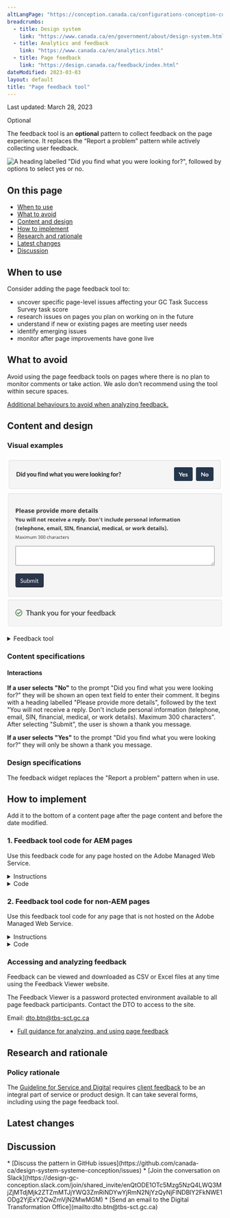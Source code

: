 ```yaml
---
altLangPage: "https://conception.canada.ca/configurations-conception-communes/outil-de-retroaction.html"
breadcrumbs:
  - title: Design system
    link: "https://www.canada.ca/en/government/about/design-system.html"
  - title: Analytics and feedback
    link: "https://www.canada.ca/en/analytics.html"
  - title: Page feedback
    link: "https://design.canada.ca/feedback/index.html"
dateModified: 2023-03-03
layout: default
title: "Page feedback tool"
---
```


<p class="small">Last updated: March 28, 2023</p>

<p><span class="label label-warning">Optional</span></p>

The feedback tool is an **optional** pattern to collect feedback on the page experience. It replaces the “Report a problem” pattern while actively collecting user feedback.

![A heading labelled "Did you find what you were looking for?", followed by options to select yes or no.](../images/page-feedback.png)

## On this page

*   [When to use](#when-to-use)
*   [What to avoid](#what-to-avoid)
*   [Content and design](#content-and-design)
*   [How to implement](#how-to-implement)
*   [Research and rationale](#research-and-rationale)
*   [Latest changes](#latest-changes)
*   [Discussion](#discussion)



## When to use

Consider adding the page feedback tool to:

*   uncover specific page-level issues affecting your GC Task Success Survey task score
*   research issues on pages you plan on working on in the future
*   understand if new or existing pages are meeting user needs
*   identify emerging issues
*   monitor after page improvements have gone live



## What to avoid

Avoid using the page feedback tools on pages where there is no plan to monitor comments or take action. We aslo don’t recommend using the tool within secure spaces.

[Additional behaviours to avoid when analyzing feedback.](https://design.canada.ca/feedback/when.html#how-not-to-use-the-tool)

## Content and design

<h3>Visual examples</h3>

![](../images/feedback/page-feedback.png)
![](../images/feedback/description-en.jpg)
![](../images/feedback/thank-you-en.jpg)


<details>
<summary>Feedback tool</summary>

<p>A heading labelled "Did you find what you were looking for?", followed by options to select yes or no.</p>

<p>A heading labelled "Please provide more details", followed by the text "You will not receive a reply.
Don't include personal information (telephone, email, SIN, financial, medical, or work details).
Maximum 300 characters", and a text field to provide more details.</p>

<p>A heading labelled "Thank you for your feedback"</p>
</details>

<h3>Content specifications</h3>



<h4>Interactions</h4>
<p><strong>If a user selects "No"</strong> to the prompt "Did you find what you were looking for?" they will be shown an open text field to enter their comment. It begins with a heading labelled "Please provide more details", followed by the text "You will not receive a reply.
Don't include personal information (telephone, email, SIN, financial, medical, or work details).
Maximum 300 characters". After selecting "Submit", the user is shown a thank you message.</p>

<p><strong>If a user selects "Yes"</strong> to the prompt "Did you find what you were looking for?" they will only be shown a thank you message.</p>


<h3>Design specifications</h3>
<p>The feedback widget replaces the "Report a problem" pattern when in use.</p>



<h2 id="how">How to implement</h2>

<p>Add it to the bottom of a content page after the page content and before the date modified. </p>

<div class="wb-eqht">
<div class="row">
<div class="col-md-12">

<h3 class="h4">1. Feedback tool code for AEM pages</h3>
<p>Use this feedback code for any page hosted on the Adobe Managed Web Service.</p>


<details>
<summary>Instructions</summary>
<ol class="lst-spcd">

<li>Add a Generic HTML component at the bottom of the main content. Take the HTML code (below) as your baseline. This will be the “Did you find what you were looking for?” and “Share this page” section. </li>

<li>Update the values of the hidden input  fields with the information specific to your implementation. These hidden fields are for:</li>

    <ul>
    <li>Institution (your department acronym) - required</li>
    <li>Theme - required</li>
    <li>Section (a section of your website) - required but can be left blank</li>
    <li>Page title - required</li>
    </ul>

<p><strong><span class="bg-warning">Important note! </span></strong>Institution, Theme, Section values should be the SAME in English and French.</p>

<li>Save and publish your changes! </li>

<li><strong>For machine learning pilots only:</strong> Tell the DTO the URLS that the feedback tool has been added to.</li>

<li><strong>For all pilots:</strong> Tell the DTO if you are adding a new section or theme, so we can add these filters into the Feedback Viewer.</li>

</ol>
</details>                            


<details>
<summary>Code</summary>

<pre class="prettyprint"><code>
  &lt;div class=&quot;row row-no-gutters mrgn-tp-xl&quot;&gt;
      &lt;div class=&quot;col-sm-7 col-lg-6&quot;&gt;
          &lt;section class=&quot;gc-pg-hlpfl provisional&quot;&gt;
              &lt;div class=&quot;well mrgn-bttm-0&quot;&gt;
                  &lt;form id=&quot;gc-pg-hlpfl-frm&quot; action=&quot;/gc/services/generateemail&quot; method=&quot;post&quot; autocomplete=&quot;off&quot; class=&quot;provisional wb-postback&quot; data-wb-postback=&quot;{&quot;success&quot;:&quot;.gc-pg-hlpfl-thnk&quot;,&quot;content&quot;:&quot;#gc-pg-hlpfl-frm&quot;}&quot;&gt;
  &lt;input type=&quot;hidden&quot; name=&quot;institutionopt&quot; value=&quot;Institution - required - must use same acronym value EN and FR&quot;&gt;
  &lt;input type=&quot;hidden&quot; name=&quot;themeopt&quot; value=&quot;Theme - required - must use same value EN and FR&quot;&gt;
  &lt;input type=&quot;hidden&quot; name=&quot;sectionopt&quot; value=&quot;Section - required but can be blank - same value EN and FR&quot;&gt;
  &lt;input type=&quot;hidden&quot; name=&quot;pageTitle&quot; value=&quot;Page title (EN) - required&quot;&gt;
                  &lt;input type=&quot;hidden&quot; name=&quot;emailTemplate&quot; value=&quot;servcan/gc-pagesuccessen&quot;&gt;
                      &lt;div class=&quot;gc-pg-hlpfl-btn&quot;&gt;
                          &lt;div class=&quot;row row-no-gutters&quot;&gt;
                              &lt;div class=&quot;col-xs-12 col-sm-7 mrgn-tp-sm&quot;&gt;
                                  &lt;h2 class=&quot;mrgn-tp-sm h5&quot;&gt;Did you find what you were looking for?&lt;/h2&gt;
                              &lt;/div&gt;
                              &lt;div class=&quot;col-xs-8 col-sm-5 text-right&quot;&gt;
                                  &lt;button type=&quot;submit&quot; name=&quot;helpful&quot; value=&quot;Yes&quot; class=&quot;btn btn-primary&quot; data-gc-analytics-wtph&gt;Yes&lt;/button&gt;
                                  &lt;button type=&quot;button&quot; class=&quot;btn btn-primary mrgn-lft-sm nojs-hide&quot; data-wb-doaction=&quot;[                                    {&quot;action&quot;:&quot;removeClass&quot;,&quot;source&quot;:&quot;.gc-pg-hlpfl-no&quot;,&quot;class&quot;:&quot;nojs-show&quot;},
                                      {&quot;action&quot;:&quot;addClass&quot;,&quot;source&quot;:&quot;.gc-pg-hlpfl-btn&quot;,&quot;class&quot;:&quot;hide&quot;}
                                  ]&quot; data-gc-analytics-wtph-no&gt;No&lt;/button&gt;
                              &lt;/div&gt;
                          &lt;/div&gt;
                      &lt;/div&gt;
                      &lt;p class=&quot;h3 hidden nojs-show&quot;&gt;If not, tell us why:&lt;/p&gt;
                      &lt;div class=&quot;gc-pg-hlpfl-no nojs-show&quot;&gt;
                          &lt;fieldset&gt;
                              &lt;legend class=&quot;h4 mrgn-tp-0 mrgn-bttm-md&quot;&gt;What was wrong?&lt;/legend&gt;

  &lt;div class=&quot;radio&quot;&gt;
  &lt;label for=&quot;problem1&quot;&gt;
  &lt;input name=&quot;problem&quot; id=&quot;problem1&quot; type=&quot;radio&quot; value=&quot;I can't find the information&quot; data-gc-analytics-wtph-value=&quot;I can't find the information-Je ne peux pas trouver l'information&quot; data-gc-analytics-collect=&quot;notPrivate&quot;&gt;I can't &lt;strong&gt;find&lt;/strong&gt; the information
  &lt;/label&gt;
  &lt;/div&gt;

  &lt;div class=&quot;radio&quot;&gt;
  &lt;label for=&quot;problem2&quot;&gt;
  &lt;input name=&quot;problem&quot; id=&quot;problem2&quot; type=&quot;radio&quot; value=&quot;The information is hard to understand&quot; data-gc-analytics-wtph-value=&quot;The information is hard to understand-L'information est difficile à comprendre&quot; data-gc-analytics-collect=&quot;notPrivate&quot;&gt; The information is hard to &lt;strong&gt;understand&lt;/strong&gt;
  &lt;/label&gt;
  &lt;/div&gt;

  &lt;div class=&quot;radio&quot;&gt;
  &lt;label for=&quot;problem3&quot;&gt;
  &lt;input name=&quot;problem&quot; id=&quot;problem3&quot; type=&quot;radio&quot; value=&quot;There was an error / something didn't work&quot; data-gc-analytics-wtph-value=&quot;There was an error or something didn't work-Il y avait une erreur ou quelque chose ne fonctionnait pas&quot; data-gc-analytics-collect=&quot;notPrivate&quot;&gt; There was an error or something &lt;strong&gt;didn't work&lt;/strong&gt;
  &lt;/label&gt;
  &lt;/div&gt;
                             &lt;div class=&quot;radio&quot;&gt;
                                  &lt;label for=&quot;problem4&quot;&gt;
                                      &lt;input name=&quot;problem&quot; id=&quot;problem4&quot; type=&quot;radio&quot; value=&quot;Other reason&quot; data-gc-analytics-wtph-value=&quot;Other reason-Autre raison&quot; data-gc-analytics-collect=&quot;notPrivate&quot;&gt;
                                      Other reason
                                  &lt;/label&gt;
                             &lt;/div&gt;
                          &lt;/fieldset&gt;
                          &lt;label for=&quot;problem6&quot; class=&quot;mrgn-bttm-0&quot;&gt;Please provide more details&lt;/label&gt;
                          &lt;p class=&quot;small&quot;&gt;
                              &lt;strong&gt;You will not receive a reply. Don't include personal information (telephone, email, SIN, financial, medical, or work details).&lt;/strong&gt;
                              &lt;br&gt;
                              &lt;span class=&quot;small&quot;&gt;Maximum 300 characters&lt;/span&gt;
                          &lt;/p&gt;
                          &lt;textarea id=&quot;problem6&quot; name=&quot;details&quot; class=&quot;full-width&quot; maxlength=&quot;300&quot;&gt;&lt;/textarea&gt;
                          &lt;button type=&quot;submit&quot; name=&quot;helpful&quot; value=&quot;No&quot; class=&quot;btn btn-primary mrgn-tp-md mrgn-bttm-sm&quot; data-gc-analytics-wtph-submit&gt;Submit&lt;/button&gt;
                      &lt;/div&gt;
                      &lt;input type=&quot;hidden&quot; name=&quot;problem&quot; value=&quot;&quot;&gt;
                  &lt;/form&gt;
                  &lt;div class=&quot;gc-pg-hlpfl-thnk hide&quot;&gt;
                      &lt;p class=&quot;h6 mrgn-tp-sm mrgn-bttm-sm&quot;&gt;&lt;span class=&quot;far fa-check-circle text-success mrgn-rght-sm&quot; aria-hidden=&quot;true&quot;&gt;&lt;/span&gt; Thank you for your feedback&lt;/p&gt;
                  &lt;/div&gt;
              &lt;/div&gt;
          &lt;/section&gt;
      &lt;/div&gt;
      &lt;div class=&quot;col-sm-3 col-sm-offset-1 col-lg-offset-3&quot;&gt;
          &lt;div class=&quot;wb-share&quot; data-wb-share=&quot;{&quot;pnlId&quot;:&quot;pnlShrPg&quot;, &quot;lnkClass&quot;: &quot;btn btn-default btn-block mrgn-tp-md&quot;}&quot;&gt;&lt;/div&gt;
      &lt;/div&gt;
  &lt;/div&gt;


</code></pre>
</details>
</div>

<div class="col-md-12">
<h3 class="h4">2. Feedback tool code for non-AEM pages</h3>
<p>Use this feedback tool code for any page that is not hosted on the Adobe Managed Web Service.</p>

<details>
<summary>Instructions</summary>
<ol class="lst-spcd">
<li>Insert this HTML code where the  “Did you find what you were looking for?” and “Share this page” are located.</li>

<li>Update the values of the hidden input  fields with the information specific to your implementation.  These hidden fields are for:</li>
<ul>
<li>Institution (your department acronym) - required</li>
<li>Theme - required</li>
<li>Section (a section of your website) - required but can be left blank</li>
<li>Page title - required</li>
<li>Submission page (URL) - required</li>
<li>Page language (Use EN or FR) - required</li>
</ul>

<p><strong><span class="bg-warning">Important note! </span></strong>Institution, Theme, Section values should be the SAME in English and French.</p>

<li>Add the Javascript just above the closing /body tag</li>

<li>When someone submits a comment, they will see a checkmark icon and a thank you message.  If you do not see a checkmark, you may need to include a reference to the Font Awesome icon catalog in your page header.</li>

<pre class="prettyprint"><code>
&lt;link rel=&quot;stylesheet&quot; href=&quot;https://use.fontawesome.com/releases/v5.8.1/css/all.css&quot; integrity=&quot;sha384-50oBUHEmvpQ+1lW4y57PTFmhCaXp0ML5d60M1M7uH2+nqUivzIebhndOJK28anvf&quot; crossorigin=&quot;anonymous&quot; /&gt;&lt;/li&gt;
 </code></pre>

<li><strong>For machine learning pilots only:</strong> Tell the DTO the URLS that the feedback tool has been added to.</li>

<li><strong>For all pilots:</strong> Tell the DTO if you are adding a new section or theme, so we can add these filters into the Feedback Viewer.</li>

</ol>
</details>

<details>
 <summary>Code</summary>
 <pre class="prettyprint"><code>
   &lt;!-- START PAGE FEEDBACK WIDGET --&gt;
   &lt;div class=&quot;row row-no-gutters mrgn-tp-xl&quot;&gt;
   &lt;div class=&quot;col-sm-7 col-lg-6&quot;&gt;
      &lt;section class=&quot;gc-pg-hlpfl provisional&quot;&gt;
         &lt;div class=&quot;well mrgn-bttm-0&quot;&gt;
            &lt;form id=&quot;gc-pg-hlpfl-frm&quot; action=&quot;#&quot; method=&quot;post&quot; autocomplete=&quot;off&quot;&gt;
               &lt;input type=&quot;hidden&quot; name=&quot;institutionopt&quot; value=&quot;Institution acronym - required - must use same value EN and FR&quot;&gt;
               &lt;input type=&quot;hidden&quot; name=&quot;themeopt&quot; value=&quot;Theme - required - must use same value EN and FR&quot;&gt;
               &lt;input type=&quot;hidden&quot; name=&quot;language&quot; value=&quot;Language - required - use EN or FR&quot;&gt;
               &lt;input type=&quot;hidden&quot; name=&quot;pageTitle&quot; value=&quot;Page title EN - required&quot;&gt;
               &lt;input type=&quot;hidden&quot; name=&quot;submissionPage&quot; value=&quot;Page URL - required&quot;&gt;
               &lt;input type=&quot;hidden&quot; name=&quot;sectionopt&quot; value=&quot;Section - required but can be blank - must use same value EN and FR&quot;&gt;
               &lt;input type=&quot;hidden&quot; id=&quot;helpful&quot; name=&quot;helpful&quot; value=&quot;Yes&quot;&gt;
               &lt;div class=&quot;gc-pg-hlpfl-btn&quot;&gt;
                  &lt;div class=&quot;row row-no-gutters&quot;&gt;
                     &lt;div class=&quot;col-xs-12 col-sm-7 mrgn-tp-sm&quot;&gt;
                        &lt;h2 class=&quot;mrgn-tp-sm h5&quot;&gt;Did you find what you were looking for?&lt;/h2&gt;
                     &lt;/div&gt;
                     &lt;div class=&quot;col-xs-8 col-sm-5 text-right&quot;&gt;
                        &lt;button id=&quot;btnyes&quot; type=&quot;submit&quot; value=&quot;Yes&quot; class=&quot;btn btn-primary&quot;&gt;Yes&lt;/button&gt;
                        &lt;button id=&quot;btnno&quot; type=&quot;button&quot; class=&quot;btn btn-primary mrgn-lft-sm nojs-hide&quot;&gt;No&lt;/button&gt;
                     &lt;/div&gt;
                  &lt;/div&gt;
               &lt;/div&gt;
               &lt;p class=&quot;h3 hidden nojs-show&quot;&gt;If not, tell us why:&lt;/p&gt;
               &lt;div class=&quot;gc-pg-hlpfl-no nojs-show&quot;&gt;
                  &lt;fieldset&gt;
                     &lt;legend class=&quot;h4 mrgn-tp-0 mrgn-bttm-md&quot;&gt;What was wrong?&lt;/legend&gt;
                     &lt;div class=&quot;radio&quot;&gt;
                        &lt;label for=&quot;problem1&quot;&gt;
                        &lt;input name=&quot;problem&quot; id=&quot;problem1&quot; type=&quot;radio&quot; value=&quot;I can't find the information&quot; data-gc-analytics-wtph-value=&quot;I can't find the information-Je ne peux pas trouver l'information&quot; data-gc-analytics-collect=&quot;notPrivate&quot;&gt;
                        I can't &lt;strong&gt;find&lt;/strong&gt; the information
                        &lt;/label&gt;
                     &lt;/div&gt;
                     &lt;div class=&quot;radio&quot;&gt;
                        &lt;label for=&quot;problem2&quot;&gt;
                        &lt;input name=&quot;problem&quot; id=&quot;problem2&quot; type=&quot;radio&quot; value=&quot;The information is hard to understand&quot; data-gc-analytics-wtph-value=&quot;The information is hard to understand-L'information est difficile à comprendre&quot; data-gc-analytics-collect=&quot;notPrivate&quot;&gt;
                        The information is hard to &lt;strong&gt;understand&lt;/strong&gt;
                        &lt;/label&gt;
                     &lt;/div&gt;
                     &lt;div class=&quot;radio&quot;&gt;
                        &lt;label for=&quot;problem3&quot;&gt;
                        &lt;input name=&quot;problem&quot; id=&quot;problem3&quot; type=&quot;radio&quot; value=&quot;There was an error / something didn't work&quot; data-gc-analytics-wtph-value=&quot;There was an error or something didn't work-Il y avait une erreur ou quelque chose ne fonctionnait pas&quot; data-gc-analytics-collect=&quot;notPrivate&quot;&gt;
                        There was an error or something &lt;strong&gt;didn't work&lt;/strong&gt;
                        &lt;/label&gt;
                     &lt;/div&gt;
                     &lt;div class=&quot;radio&quot;&gt;
                        &lt;label for=&quot;problem4&quot;&gt;
                        &lt;input name=&quot;problem&quot; id=&quot;problem4&quot; type=&quot;radio&quot; value=&quot;Other reason&quot; data-gc-analytics-wtph-value=&quot;Other reason-Autre raison&quot; data-gc-analytics-collect=&quot;notPrivate&quot;&gt;
                        Other reason
                        &lt;/label&gt;
                     &lt;/div&gt;
                  &lt;/fieldset&gt;
                  &lt;label for=&quot;problem6&quot; class=&quot;mrgn-bttm-0&quot;&gt;Please provide more details&lt;/label&gt;
                  &lt;p class=&quot;small&quot;&gt;
                     &lt;strong&gt;You will not receive a reply. Don't include personal information (telephone, email, SIN, financial, medical, or work details).&lt;/strong&gt;
                     &lt;br&gt;
                     &lt;span class=&quot;small&quot;&gt;Maximum 300 characters&lt;/span&gt;
                  &lt;/p&gt;
                  &lt;textarea id=&quot;problem6&quot; name=&quot;details&quot; class=&quot;full-width&quot; maxlength=&quot;300&quot;&gt;&lt;/textarea&gt;
                  &lt;button type=&quot;submit&quot; value=&quot;No&quot; class=&quot;btn btn-primary mrgn-tp-md mrgn-bttm-sm&quot;&gt;Submit&lt;/button&gt;
               &lt;/div&gt;
            &lt;/form&gt;
            &lt;div class=&quot;gc-pg-hlpfl-thnk hide&quot;&gt;
               &lt;p class=&quot;h6 mrgn-tp-sm mrgn-bttm-sm&quot;&gt;&lt;span class=&quot;far fa-check-circle text-success mrgn-rght-sm&quot; aria-hidden=&quot;true&quot;&gt;&lt;/span&gt; Thank you for your feedback&lt;/p&gt;
            &lt;/div&gt;
         &lt;/div&gt;
      &lt;/section&gt;
   &lt;/div&gt;
   &lt;div class=&quot;col-sm-3 col-sm-offset-1 col-lg-offset-3&quot;&gt;
      &lt;div class=&quot;wb-share&quot; data-wb-share=&quot;{&quot;pnlId&quot;:&quot;pnlShrPg&quot;, &quot;lnkClass&quot;: &quot;btn btn-default btn-block mrgn-tp-md&quot;}&quot;&gt;&lt;/div&gt;
   &lt;/div&gt;
   &lt;/div&gt;
   &lt;!-- END PAGE FEEDBACK WIDGET --&gt;
   &lt;!-- START SCRIPT PAGE FEEDBACK WIDGET --&gt;
   &lt;script&gt;
   $(document).on(&quot;wb-ready.wb&quot;, function() {
      $(&quot;#btnno&quot;).click(function(e) {
          $(&quot;.gc-pg-hlpfl-no&quot;).removeClass(&quot;nojs-show&quot;);
          $(&quot;.gc-pg-hlpfl-btn&quot;).addClass(&quot;hide&quot;);
          $(&quot;#helpful&quot;).val(&quot;No&quot;);
      });
      $(&quot;#gc-pg-hlpfl-frm&quot;).submit(function(e) {
          e.preventDefault();
          $(&quot;.gc-pg-hlpfl-thnk&quot;).removeClass(&quot;hide&quot;);
          $(&quot;#gc-pg-hlpfl-frm&quot;).addClass(&quot;hide nojs-show&quot;);
          $.ajax({
              url: 'https://pagesuccessemailqueue.azurewebsites.net/api/QueueProblemForm',
              type: 'POST',
              dataType: 'text',
              data: $('form#gc-pg-hlpfl-frm').serialize(),
              success: function(data) {},
              error: function(xhr, status, err) {
                  console.log(xhr.responseText);
              }
          });
      });
   });
   &lt;/script&gt;
   &lt;!-- END SCRIPT PAGE FEEDBACK WIDGET --&gt;

 </code></pre>
 </details>



</div>                  
</div>            
</div>

<section>
<h3 id="guidance">Accessing and analyzing feedback</h3>

<p>Feedback can be viewed and downloaded as CSV or Excel files at any time using the Feedback Viewer website.</p>

<p>The Feedback Viewer is a password protected environment available to all page feedback participants. Contact the DTO to access to the site.</p>

<p>Email: <a href="mailto:dto.btn@tbs-sct.gc.ca">dto.btn@tbs-sct.gc.ca</a></p>
<ul>
  <li><a href="https://design.canada.ca/feedback/feedback.html">Full guidance for  analyzing, and using page feedback</a> </li>
</ul>
</section>




<h2 id="research">Research and rationale</h2>
<h3>Policy rationale</h3>
<p>The <a href="https://test.canada.ca/experimental/design-system/performance/feedback/index.html">Guideline for Service and Digital</a> requires <a href="https://www.canada.ca/en/government/system/digital-government/guideline-service-digital.html#ToC2_2">client feedback</a> to be an integral part of service or product design. It can take several forms, including using the page feedback tool.</p>

<h2 id="latest">Latest changes</h2>


<h2 id="discuss">Discussion</h2>
*   [Discuss the pattern in GitHub issues](https://github.com/canada-ca/design-system-systeme-conception/issues)
*   [Join the conversation on Slack](https://design-gc-conception.slack.com/join/shared_invite/enQtODE1OTc5Mzg5NzQ4LWQ3MjZjMTdjMjk2ZTZmMTJjYWQ3ZmRiNDYwYjRmN2NjYzQyNjFlNDBlY2FkNWE1ODg2YjExY2QwZmVjN2MwMGM)
*   [Send an email to the Digital Transformation Office](mailto:dto.btn@tbs-sct.gc.ca)
